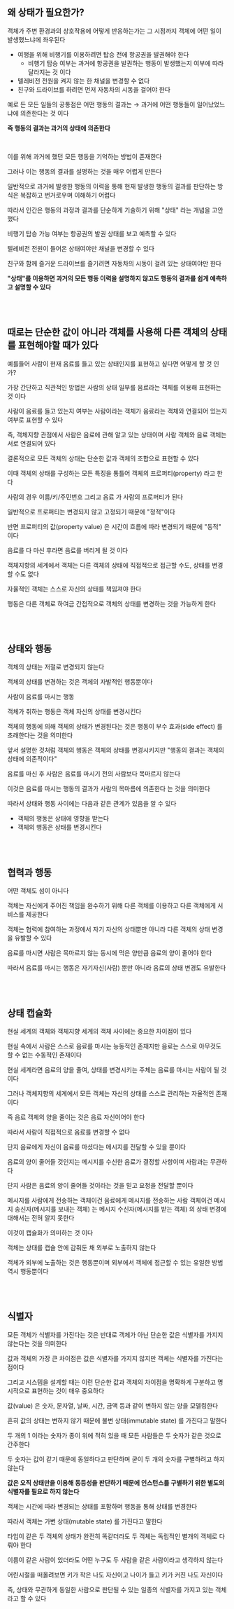 ## 왜 상태가 필요한가?

객체가 주변 환경과의 상호작용에 어떻게 반응하는가는 그 시점까지 객체에 어떤 일이 발생했느냐에 좌우된다

- 여행을 위해 비행기를 이용하려면 탑승 전에 항공권을 발권해야 한다
  - 비행기 탑승 여부는 과거에 항공권을 발권하는 행동이 발생했는지 여부에 따라 달라지는 것 이다
- 텔레비전 전원을 켜지 않는 한 채널을 변경할 수 없다
- 친구와 드라이브를 하려면 먼저 자동차의 시동을 걸어야 한다

예로 든 모든 일들의 공통점은 어떤 행동의 결과는 → 과거에 어떤 행동들이 일어났었느냐에 의존한다는 것 이다

**즉 행동의 결과는 과거의 상태에 의존한다**

</br>

이를 위해 과거에 했던 모든 행동을 기억하는 방법이 존재한다

그러나 이는 행동의 결과를 설명하는 것을 매우 어렵게 만든다

일반적으로 과거에 발생한 행동의 이력을 통해 현재 발생한 행동의 결과를 판단하는 방식은 복잡하고 번거로우며 이해하기 어렵다

따라서 인간은 행동의 과정과 결과를 단순하게 기술하기 위해 "상태" 라는 개념을 고안했다

비행기 탑승 가능 여부는 항공권의 발권 상태를 보고 예측할 수 있다

텔레비전 전원이 들어온 상태여야만 채널을 변경할 수 있다

친구와 함께 즐거운 드라이브를 즐기려면 자동차의 시동이 걸려 있는 상태여야만 한다

**"상태"를 이용하면 과거의 모든 행동 이력을 설명하지 않고도 행동의 결과를 쉽게 예측하고 설명할 수 있다**

</br>
</br>

## 때로는 단순한 값이 아니라 객체를 사용해 다른 객체의 상태를 표현해야할 때가 있다

예를들어 사람이 현재 음료를 들고 있는 상태인지를 표현하고 싶다면 어떻게 할 것 인가?

가장 간단하고 직관적인 방법은 사람의 상태 일부를 음료라는 객체를 이용해 표현하는 것 이다

사람이 음료를 들고 있는지 여부는 사람이라는 객체가 음료라는 객체와 연결되어 있는지 여부로 표현할 수 있다

즉, 객체지향 관점에서 사람은 음료에 관해 알고 있는 상태이며 사람 객체와 음료 객체는 서로 연결되어 있다

결론적으로 모든 객체의 상태는 단순한 값과 객체의 조합으로 표현할 수 있다

이때 객체의 상태를 구성하는 모든 특징을 통틀어 객체의 프로퍼티(property) 라고 한다

사람의 경우 이름/키/주민번호 그리고 음료 가 사람의 프로퍼티가 된다

일반적으로 프로퍼티는 변경되지 않고 고정되기 때문에 "정적"이다

반면 프로퍼티의 값(property value) 은 시간이 흐름에 따라 변경되기 때문에 "동적" 이다

음료를 다 마신 후라면 음료를 버리게 될 것 이다

객체지향의 세계에서 객체는 다른 객체의 상태에 직접적으로 접근할 수도, 상태를 변경할 수도 없다

자율적인 객체는 스스로 자신의 상태를 책임져야 한다

행동은 다른 객체로 하여금 간접적으로 객체의 상태를 변경하는 것을 가능하게 한다

</br>
</br>

## 상태와 행동

객체의 상태는 저절로 변경되지 않는다

객체의 상태를 변경하는 것은 객체의 자발적인 행동뿐이다

사람이 음료를 마시는 행동

객체가 취하는 행동은 객체 자신의 상태를 변경시킨다

객체의 행동에 의해 객체의 상태가 변경된다는 것은 행동이 부수 효과(side effect) 를 초래한다는 것을 의미한다

앞서 설명한 것처럼 객체의 행동은 객체의 상태를 변경시키지만 "행동의 결과는 객체의 상태에 의존적이다"

음료를 마신 후 사람은 음료를 마시기 전의 사람보다 목마르지 않는다

이것은 음료를 마시는 행동의 결과가 사람의 목마름에 의존한다 는 것을 의미한다

따라서 상태와 행동 사이에는 다음과 같은 관계가 있음을 알 수 있다

- 객체의 행동은 상태에 영향을 받는다
- 객체의 행동은 상태를 변경시킨다

</br>
</br>

## 협력과 행동

어떤 객체도 섬이 아니다

객체는 자신에게 주어진 책임을 완수하기 위해 다른 객체를 이용하고 다른 객체에게 서비스를 제공한다

객체는 협력에 참여하는 과정에서 자기 자신의 상태뿐만 아니라 다른 객체의 상태 변경을 유발할 수 있다

음료를 마시면 사람은 목마르지 않는 동시에 먹은 양만큼 음료의 양이 줄어야 한다

따라서 음료를 마시는 행동은 자기자신(사람) 뿐만 아니라 음료의 상태 변경도 유발한다

</br>
</br>

## 상태 캡슐화

현실 세계의 객체와 객체지향 세계의 객체 사이에는 중요한 차이점이 있다

현실 속에서 사람은 스스로 음료를 마시는 능동적인 존재지만 음료는 스스로 아무것도 할 수 없는 수동적인 존재이다

현실 세계라면 음료의 양을 줄여, 상태를 변경시키는 주체는 음료를 마시는 사람이 될 것 이다

그러나 객체지향의 세계에서 모든 객체는 자신의 상태를 스스로 관리하는 자율적인 존재이다

즉 음료 객체의 양을 줄이는 것은 음료 자신이어야 한다

따라서 사람이 직접적으로 음료를 변경할 수 없다

단지 음료에게 자신이 음료를 마셨다는 메시지를 전달할 수 있을 뿐이다

음료의 양이 줄어들 것인지는 메시지를 수신한 음료가 결정할 사항이며 사람과는 무관하다

단지 사람은 음료의 양이 줄어들 것이라는 것을 믿고 요청을 전달할 뿐이다

메시지를 사람에게 전송하는 객체이건 음료에게 메시지를 전송하는 사람 객체이건 메시지 송신자(메시지를 보내는 객체) 는 메시지 수신자(메시지를 받는 객체) 의 상태 변경에 대해서는 전혀 알지 못한다

이것이 캡슐화가 의미하는 것 이다

객체는 상태를 캡슐 안에 감춰둔 채 외부로 노출하지 않는다

객체가 외부에 노출하는 것은 행동뿐이며 외부에서 객체에 접근할 수 있는 유일한 방법 역시 행동뿐이다

</br>
</br>

## 식별자

모든 객체가 식별자를 가진다는 것은 반대로 객체가 아닌 단순한 값은 식별자를 가지지 않는다는 것을 의미한다

값과 객체의 가장 큰 차이점은 값은 식별자를 가지지 않지만 객체는 식별자를 가진다는 점이다

그리고 시스템을 설계할 때는 이런 단순한 값과 객체의 차이점을 명확하게 구분하고 명시적으로 표현하는 것이 매우 중요하다

값(value) 은 숫자, 문자열, 날짜, 시간, 금액 등과 같이 변하지 않는 양을 모델링한다

흔히 값의 상태는 변하지 않기 때문에 불변 상태(immutable state) 를 가진다고 말한다

두 개의 1 이라는 숫자가 종이 위에 적혀 있을 때 모든 사람들은 두 숫자가 같은 것으로 간주한다

두 숫자는 값이 같기 때문에 동일하다고 판단하며 굳이 두 개의 숫자를 구별하려고 하지 않는다

**값은 오직 상태만을 이용해 동등성을 판단하기 때문에 인스턴스를 구별하기 위한 별도의 식별자를 필요로 하지 않는다**

객체는 시간에 따라 변경되는 상태를 포함하며 행동을 통해 상태를 변경한다

따라서 객체는 가변 상태(mutable state) 를 가진다고 말한다

타입이 같은 두 객체의 상태가 완전히 똑같더라도 두 객체는 독립적인 별개의 객체로 다뤄야 한다

이름이 같은 사람이 있더라도 어떤 누구도 두 사람을 같은 사람이라고 생각하지 않는다

어린시절을 떠올려보면 키가 작은 나도 자신이고 나이가 들고 키가 커진 나도 자신이다

즉, 상태와 무관하게 동일한 사람으로 판단될 수 있는 일종의 식별자를 가지고 있는 객체라고 할 수 있다
